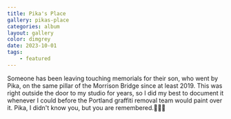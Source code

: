 ```yaml
---
title: Pika's Place
gallery: pikas-place
categories: album
layout: gallery
color: dimgrey
date: 2023-10-01
tags:
    - featured
--- 
```


Someone has been leaving touching memorials for their son, who went by Pika, on the same pillar of the Morrison Bridge since at least 2019. This was right outside the door to my studio for years, so I did my best to document it whenever I could before the Portland graffiti removal team would paint over it. Pika, I didn't know you, but you are remembered.🖤🖤🖤